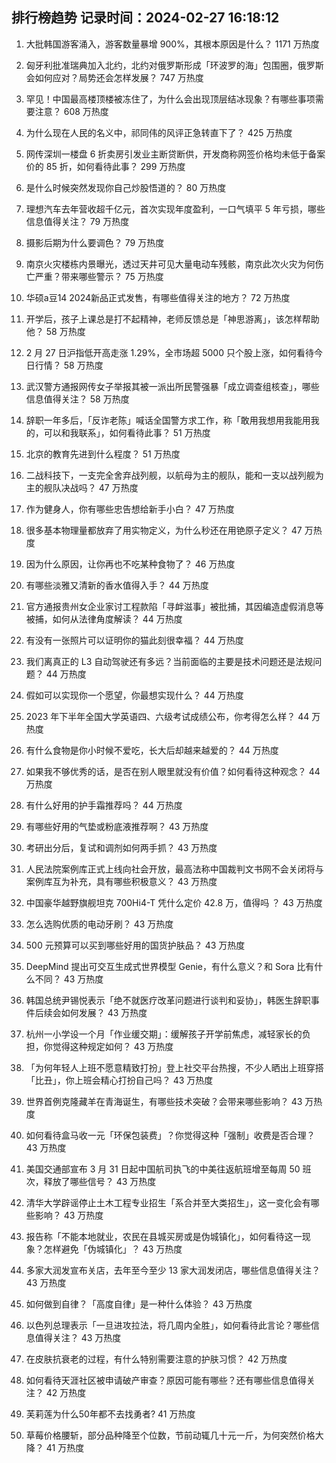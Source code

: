 
## 排行榜趋势 记录时间：2024-02-27 16:18:12
  
  1. 大批韩国游客涌入，游客数量暴增 900%，其根本原因是什么？ 1171 万热度
    
  2. 匈牙利批准瑞典加入北约，北约对俄罗斯形成「环波罗的海」包围圈，俄罗斯会如何应对？局势还会怎样发展？ 747 万热度
    
  3. 罕见！中国最高楼顶楼被冻住了，为什么会出现顶层结冰现象？有哪些事项需要注意？ 608 万热度
    
  4. 为什么现在人民的名义中，祁同伟的风评正急转直下了？ 425 万热度
    
  5. 网传深圳一楼盘 6 折卖房引发业主断贷断供，开发商称网签价格均未低于备案价的 85 折，如何看待此事？ 299 万热度
    
  6. 是什么时候突然发现你自己炒股悟道的？ 80 万热度
    
  7. 理想汽车去年营收超千亿元，首次实现年度盈利，一口气填平 5 年亏损，哪些信息值得关注？ 79 万热度
    
  8. 摄影后期为什么要调色？ 79 万热度
    
  9. 南京火灾楼栋内景曝光，透过天井可见大量电动车残骸，南京此次火灾为何伤亡严重？带来哪些警示？ 75 万热度
    
  10. 华硕a豆14 2024新品正式发售，有哪些值得关注的地方？ 72 万热度
    
  11. 开学后，孩子上课总是打不起精神，老师反馈总是「神思游离」，该怎样帮助他？ 58 万热度
    
  12. 2 月 27 日沪指低开高走涨 1.29%，全市场超 5000 只个股上涨，如何看待今日行情？ 58 万热度
    
  13. 武汉警方通报网传女子举报其被一派出所民警强暴「成立调查组核查」，哪些信息值得关注？ 58 万热度
    
  14. 辞职一年多后，「反诈老陈」喊话全国警方求工作，称「敢用我想用我能用我的，可以和我联系」，如何看待此事？ 51 万热度
    
  15. 北京的教育先进到什么程度？ 51 万热度
    
  16. 二战科技下，一支完全舍弃战列舰，以航母为主的舰队，能和一支以战列舰为主的舰队决战吗？ 47 万热度
    
  17. 作为健身人，你有哪些忠告想给新手小白？ 47 万热度
    
  18. 很多基本物理量都放弃了用实物定义，为什么秒还在用铯原子定义？ 47 万热度
    
  19. 因为什么原因，让你再也不吃某种食物了？ 46 万热度
    
  20. 有哪些淡雅又清新的香水值得入手？ 44 万热度
    
  21. 官方通报贵州女企业家讨工程款陷「寻衅滋事」被批捕，其因编造虚假消息等被捕，如何从法律角度解读？ 44 万热度
    
  22. 有没有一张照片可以证明你的猫此刻很幸福？ 44 万热度
    
  23. 我们离真正的 L3 自动驾驶还有多远？当前面临的主要是技术问题还是法规问题？ 44 万热度
    
  24. 假如可以实现你一个愿望，你最想实现什么？ 44 万热度
    
  25. 2023 年下半年全国大学英语四、六级考试成绩公布，你考得怎么样？ 44 万热度
    
  26. 有什么食物是你小时候不爱吃，长大后却越来越爱的？ 44 万热度
    
  27. 如果我不够优秀的话，是否在别人眼里就没有价值？如何看待这种观念？ 44 万热度
    
  28. 有什么好用的护手霜推荐吗？ 44 万热度
    
  29. 有哪些好用的气垫或粉底液推荐啊？ 43 万热度
    
  30. 考研出分后，复试和调剂如何两手抓？ 43 万热度
    
  31. 人民法院案例库正式上线向社会开放，最高法称中国裁判文书网不会关闭将与案例库互为补充，具有哪些积极意义？ 43 万热度
    
  32. 中国豪华越野旗舰坦克 700Hi4-T 凭什么定价 42.8 万，值得吗 ？ 43 万热度
    
  33. 怎么选购优质的电动牙刷？ 43 万热度
    
  34. 500 元预算可以买到哪些好用的国货护肤品？ 43 万热度
    
  35. DeepMind 提出可交互生成式世界模型 Genie，有什么意义？和 Sora 比有什么不同？ 43 万热度
    
  36. 韩国总统尹锡悦表示「绝不就医疗改革问题进行谈判和妥协」，韩医生辞职事件后续会如何发展？ 43 万热度
    
  37. 杭州一小学设一个月「作业缓交期」：缓解孩子开学前焦虑，减轻家长的负担，你觉得这种规定如何？ 43 万热度
    
  38. 「为何年轻人上班不愿意精致打扮」登上社交平台热搜，不少人晒出上班穿搭「比丑」，你上班会精心打扮自己吗？ 43 万热度
    
  39. 世界首例克隆藏羊在青海诞生，有哪些技术突破？会带来哪些影响？ 43 万热度
    
  40. 如何看待盒马收一元「环保包装费」？你觉得这种「强制」收费是否合理？ 43 万热度
    
  41. 美国交通部宣布 3 月 31 日起中国航司执飞的中美往返航班增至每周 50 班次，释放了哪些信号？ 43 万热度
    
  42. 清华大学辟谣停止土木工程专业招生「系合并至大类招生」，这一变化会有哪些影响？ 43 万热度
    
  43. 报告称「不能本地就业，农民在县城买房或是伪城镇化」，如何看待这一现象？怎样避免「伪城镇化」？ 43 万热度
    
  44. 多家大润发宣布关店，去年至今至少 13 家大润发闭店，哪些信息值得关注？ 43 万热度
    
  45. 如何做到自律？「高度自律」是一种什么体验？ 43 万热度
    
  46. 以色列总理表示「一旦进攻拉法，将几周内全胜」，如何看待此言论？哪些信息值得关注？ 43 万热度
    
  47. 在皮肤抗衰老的过程，有什么特别需要注意的护肤习惯？ 42 万热度
    
  48. 如何看待天涯社区被申请破产审查？原因可能有哪些？还有哪些信息值得关注？ 42 万热度
    
  49. 芙莉莲为什么50年都不去找勇者? 41 万热度
    
  50. 草莓价格腰斩，部分品种降至个位数，节前动辄几十元一斤，为何突然价格大降？ 41 万热度
    